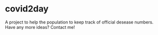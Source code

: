 # covid2day
A project to help the population to keep track of official desease numbers. Have any more ideas? Contact me!
